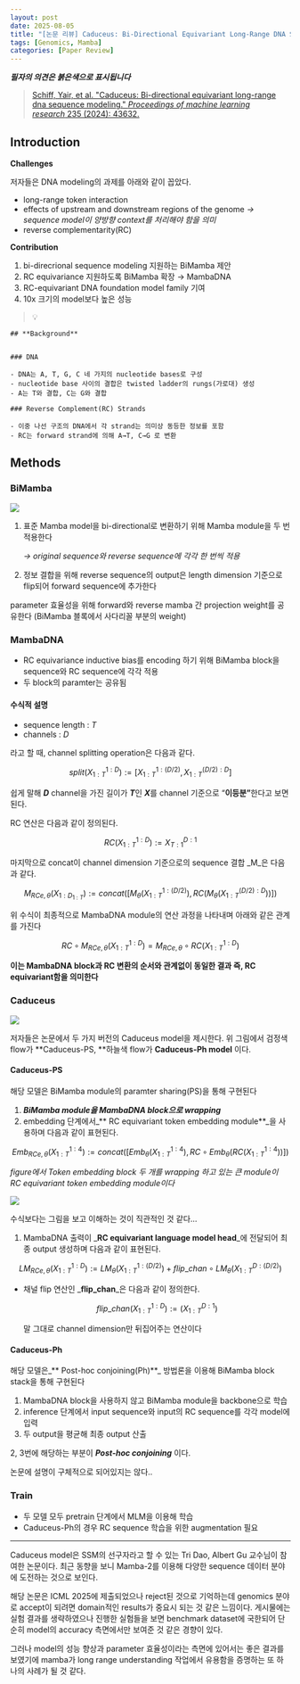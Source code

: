 ```yaml
---
layout: post
date: 2025-08-05
title: "[논문 리뷰] Caduceus: Bi-Directional Equivariant Long-Range DNA Sequence Modeling"
tags: [Genomics, Mamba]
categories: [Paper Review]
---
```


<span class="notion-red">_**필자의 의견은 붉은색으로 표시됩니다**_</span>


> [Schiff, Yair, et al. "Caduceus: Bi-directional equivariant long-range dna sequence modeling." ](https://pmc.ncbi.nlm.nih.gov/articles/PMC12189541/)[_Proceedings of machine learning research_](https://pmc.ncbi.nlm.nih.gov/articles/PMC12189541/)[ 235 (2024): 43632.](https://pmc.ncbi.nlm.nih.gov/articles/PMC12189541/)



## Introduction


**Challenges**


저자들은 DNA modeling의 과제를 아래와 같이 꼽았다.

- long-range token interaction
- effects of upstream and downstream regions of the genome 
_→ sequence model이 양방향 context를 처리해야 함을 의미_
- reverse complementarity(RC)

**Contribution**

1. bi-direcrional sequence modeling 지원하는 BiMamba 제안
1. RC equivariance 지원하도록 BiMamba 확장 → MambaDNA
1. RC-equivariant DNA foundation model family 기여
1. 10x 크기의 model보다 높은 성능

> 💡 


	## **Background**


	### DNA

	- DNA는 A, T, G, C 네 가지의 nucleotide bases로 구성
	- nucleotide base 사이의 결합은 twisted ladder의 rungs(가로대) 생성
	- A는 T와 결합, C는 G와 결합

	### Reverse Complement(RC) Strands

	- 이중 나선 구조의 DNA에서 각 strand는 의미상 동등한 정보를 포함
	- RC는 forward strand에 의해 A→T, C→G 로 변환


## Methods



### BiMamba


![](https://prod-files-secure.s3.us-west-2.amazonaws.com/542b861c-36a8-4051-84e5-8804b6728dba/2c247d59-7815-4980-99f0-8f0d21f445a7/image.png?X-Amz-Algorithm=AWS4-HMAC-SHA256&X-Amz-Content-Sha256=UNSIGNED-PAYLOAD&X-Amz-Credential=ASIAZI2LB4666AFMSG5E%2F20250910%2Fus-west-2%2Fs3%2Faws4_request&X-Amz-Date=20250910T070039Z&X-Amz-Expires=3600&X-Amz-Security-Token=IQoJb3JpZ2luX2VjEH8aCXVzLXdlc3QtMiJIMEYCIQDjpVeggYmj5wXe3dKNlJJlFjo7Jr%2BQZZk4EBpcgkkmTAIhAL4VY6EBe9%2BHsarpAJlOVTNwHZOymgV3gRA9eFv647nnKogECOj%2F%2F%2F%2F%2F%2F%2F%2F%2F%2FwEQABoMNjM3NDIzMTgzODA1IgzM0I9NFE8heulvT84q3AMYy1xlo%2BtvLVITO9OCoUA54oHh0KJRjS1hQi9IHhLv6UsdkuWhxOppOrKcUJYpu%2Bap%2FkcU4zZ55EF7A4qsup0JUdNYJbOKv%2BPGTLWMVUIrI8ZFI79agJSdDakD4LrselEWbtbkg0vIWp4h4rCoUma3h6CwUxazXFCZUXjm43R9ilXle9k7rLnBGEDfD8%2F32Llp53ha2O%2FhFQxTd%2BNgUcKv8ZjKSP3%2FTW4H3uLpIEH2UwcYNfCuXSQkBlfAEaDunkFKqZw3TTJ5ZlAfU8uDcgILp87b2bq2NbCPMf1U5IIYVqbcsnND1mpeWp1xkJ%2B8ESX07q1TzC9h7pEATcqDvIhqYPtp%2BF%2BoeIXzZ4mIWq828culcy4bWATkPfMZYubZSlraEWWBQLiRm9s9zF3D8xYFd6RUNMFMk0uEhx%2Byga27WplQ1Br3l60os%2B7K5CseDtbdxLS550PQjKeKA1yH5aDoJJPhsIlayotLmnyha%2BwKXfuw3WjU7lWAN6gc1AYeSm7z4bwlw5B9SkRqmXn%2B2RUlBhoJfp5bmWB5KpNIdJjEy41EHq0wGQvKUxH1Fkgf0BbZcE2NXNhLgQa3WVmTAMEkXrrXirLZ4SMALB6E1jQg492giapv0c%2F%2FbsCPNjD7vYTGBjqkAa%2BKgCegaFHgYr5enELQNynApJsLhAgxoPMRd5veNamCnWO53cj7zfNwt%2FET3t9mwa7LxqNbLigiudDIBGwRdx4aoiMxahE%2BPFXwoTJs1T5sqWqVLxgNW9ZYHghCjKJH1FHuIeD2LWYqvNKDDQEbMIAYdn4LiE8EeWrD76SJJ4cyLi7dNal2k9uweCXtPIowmZ7CbZZZSJCWwP57%2F0%2BTgOuXuhg2&X-Amz-Signature=e3cf35f43b19ecfe03e0dd41f3a7a86b0bfab734c7b4450b99cebf1f6290aa01&X-Amz-SignedHeaders=host&x-amz-checksum-mode=ENABLED&x-id=GetObject)

1. 표준 Mamba model을 bi-directional로 변환하기 위해 Mamba module을 두 번 적용한다

	_→ original sequence와 reverse sequence에 각각 한 번씩 적용_

1. 정보 결합을 위해 reverse sequence의 output은 length dimension 기준으로 flip되어 forward sequence에 추가한다

parameter 효율성을 위해 forward와 reverse mamba 간 projection weight를 공유한다 (BiMamba 블록에서 사다리꼴 부분의 weight)



### MambaDNA

- RC equivariance inductive bias를 encoding 하기 위해 BiMamba block을 sequence와 RC sequence에 각각 적용
- 두 block의 paramter는 공유됨


#### 수식적 설명

- sequence length : _T_
- channels : _D_

라고 할 때,  channel splitting operation은 다음과 같다.


$$
split(X^{1:D}_{1:T}):=[X^{1:(D/2)}_{1:T},X^{(D/2):D}_{1:T}]
$$


<span class="notion-red">쉽게 말해 </span><span class="notion-red">_**D**_</span><span class="notion-red"> channel을 가진 길이가 </span><span class="notion-red">_**T**_</span><span class="notion-red">인 </span><span class="notion-red">_**X**_</span><span class="notion-red">를 channel 기준으로 “</span><span class="notion-red">**이등분”**</span><span class="notion-red">한다고 보면 된다.</span>


RC 연산은 다음과 같이 정의된다.


$$
RC(X^{1:D}_{1:T}):=X^{D:1}_{T:1}
$$


마지막으로 concat이 channel dimension 기준으로의 sequence 결합 _M_은 다음과 같다.


$$
M_{RCe,\theta}(X_{1:D_{1:T}}):=concat([M_{\theta}(X^{1:(D/2)}_{1:T}),RC(M_{\theta}(X^{(D/2):D}_{1:T}))])
$$


위 수식이 최종적으로 MambaDNA module의 연산 과정을 나타내며 아래와 같은 관계를 가진다


$$
RC\circ M_{RCe,\theta}(X^{1:D}_{1:T}) = M_{RCe,\theta} \circ RC(X^{1:D}_{1:T})
$$


**이는 MambaDNA block과 RC 변환의 순서와 관계없이 동일한 결과 즉, RC equivariant함을 의미한다**



### Caduceus


![](https://prod-files-secure.s3.us-west-2.amazonaws.com/542b861c-36a8-4051-84e5-8804b6728dba/f94a60d7-8145-473b-aef9-7c68d3ec604a/image.png?X-Amz-Algorithm=AWS4-HMAC-SHA256&X-Amz-Content-Sha256=UNSIGNED-PAYLOAD&X-Amz-Credential=ASIAZI2LB4666AFMSG5E%2F20250910%2Fus-west-2%2Fs3%2Faws4_request&X-Amz-Date=20250910T070039Z&X-Amz-Expires=3600&X-Amz-Security-Token=IQoJb3JpZ2luX2VjEH8aCXVzLXdlc3QtMiJIMEYCIQDjpVeggYmj5wXe3dKNlJJlFjo7Jr%2BQZZk4EBpcgkkmTAIhAL4VY6EBe9%2BHsarpAJlOVTNwHZOymgV3gRA9eFv647nnKogECOj%2F%2F%2F%2F%2F%2F%2F%2F%2F%2FwEQABoMNjM3NDIzMTgzODA1IgzM0I9NFE8heulvT84q3AMYy1xlo%2BtvLVITO9OCoUA54oHh0KJRjS1hQi9IHhLv6UsdkuWhxOppOrKcUJYpu%2Bap%2FkcU4zZ55EF7A4qsup0JUdNYJbOKv%2BPGTLWMVUIrI8ZFI79agJSdDakD4LrselEWbtbkg0vIWp4h4rCoUma3h6CwUxazXFCZUXjm43R9ilXle9k7rLnBGEDfD8%2F32Llp53ha2O%2FhFQxTd%2BNgUcKv8ZjKSP3%2FTW4H3uLpIEH2UwcYNfCuXSQkBlfAEaDunkFKqZw3TTJ5ZlAfU8uDcgILp87b2bq2NbCPMf1U5IIYVqbcsnND1mpeWp1xkJ%2B8ESX07q1TzC9h7pEATcqDvIhqYPtp%2BF%2BoeIXzZ4mIWq828culcy4bWATkPfMZYubZSlraEWWBQLiRm9s9zF3D8xYFd6RUNMFMk0uEhx%2Byga27WplQ1Br3l60os%2B7K5CseDtbdxLS550PQjKeKA1yH5aDoJJPhsIlayotLmnyha%2BwKXfuw3WjU7lWAN6gc1AYeSm7z4bwlw5B9SkRqmXn%2B2RUlBhoJfp5bmWB5KpNIdJjEy41EHq0wGQvKUxH1Fkgf0BbZcE2NXNhLgQa3WVmTAMEkXrrXirLZ4SMALB6E1jQg492giapv0c%2F%2FbsCPNjD7vYTGBjqkAa%2BKgCegaFHgYr5enELQNynApJsLhAgxoPMRd5veNamCnWO53cj7zfNwt%2FET3t9mwa7LxqNbLigiudDIBGwRdx4aoiMxahE%2BPFXwoTJs1T5sqWqVLxgNW9ZYHghCjKJH1FHuIeD2LWYqvNKDDQEbMIAYdn4LiE8EeWrD76SJJ4cyLi7dNal2k9uweCXtPIowmZ7CbZZZSJCWwP57%2F0%2BTgOuXuhg2&X-Amz-Signature=0ffc2c67459fd47da1b2bea7e6b90b61a6b868ee876913a530d61b804322d858&X-Amz-SignedHeaders=host&x-amz-checksum-mode=ENABLED&x-id=GetObject)


저자들은 논문에서 두 가지 버전의 Caduceus model을 제시한다. 위 그림에서 검정색 flow가 **Caduceus-PS, **하늘색 flow가 **Caduceus-Ph model** 이다.



#### Caduceus-PS


해당 모델은 BiMamba module의 paramter sharing(PS)을 통해 구현된다

1. _**BiMamba module을 MambaDNA block으로 wrapping**_
1. embedding 단계에서_** RC equivariant token embedding module**_을 사용하며 다음과 같이 표현된다.

$$
Emb_{RCe,\theta}(X^{1:4}_{1:T}):=concat([Emb_{\theta}(X^{1:4}_{1:T}),RC \circ Emb_{\theta}(RC(X^{1:4}_{1:T}))])
$$


_figure에서 Token embedding block 두 개를 wrapping 하고 있는 큰 module이 RC equivariant token embedding module이다_


![](https://prod-files-secure.s3.us-west-2.amazonaws.com/542b861c-36a8-4051-84e5-8804b6728dba/b175e4da-71eb-4e91-8c23-a06dabe673c9/image.png?X-Amz-Algorithm=AWS4-HMAC-SHA256&X-Amz-Content-Sha256=UNSIGNED-PAYLOAD&X-Amz-Credential=ASIAZI2LB4666AFMSG5E%2F20250910%2Fus-west-2%2Fs3%2Faws4_request&X-Amz-Date=20250910T070039Z&X-Amz-Expires=3600&X-Amz-Security-Token=IQoJb3JpZ2luX2VjEH8aCXVzLXdlc3QtMiJIMEYCIQDjpVeggYmj5wXe3dKNlJJlFjo7Jr%2BQZZk4EBpcgkkmTAIhAL4VY6EBe9%2BHsarpAJlOVTNwHZOymgV3gRA9eFv647nnKogECOj%2F%2F%2F%2F%2F%2F%2F%2F%2F%2FwEQABoMNjM3NDIzMTgzODA1IgzM0I9NFE8heulvT84q3AMYy1xlo%2BtvLVITO9OCoUA54oHh0KJRjS1hQi9IHhLv6UsdkuWhxOppOrKcUJYpu%2Bap%2FkcU4zZ55EF7A4qsup0JUdNYJbOKv%2BPGTLWMVUIrI8ZFI79agJSdDakD4LrselEWbtbkg0vIWp4h4rCoUma3h6CwUxazXFCZUXjm43R9ilXle9k7rLnBGEDfD8%2F32Llp53ha2O%2FhFQxTd%2BNgUcKv8ZjKSP3%2FTW4H3uLpIEH2UwcYNfCuXSQkBlfAEaDunkFKqZw3TTJ5ZlAfU8uDcgILp87b2bq2NbCPMf1U5IIYVqbcsnND1mpeWp1xkJ%2B8ESX07q1TzC9h7pEATcqDvIhqYPtp%2BF%2BoeIXzZ4mIWq828culcy4bWATkPfMZYubZSlraEWWBQLiRm9s9zF3D8xYFd6RUNMFMk0uEhx%2Byga27WplQ1Br3l60os%2B7K5CseDtbdxLS550PQjKeKA1yH5aDoJJPhsIlayotLmnyha%2BwKXfuw3WjU7lWAN6gc1AYeSm7z4bwlw5B9SkRqmXn%2B2RUlBhoJfp5bmWB5KpNIdJjEy41EHq0wGQvKUxH1Fkgf0BbZcE2NXNhLgQa3WVmTAMEkXrrXirLZ4SMALB6E1jQg492giapv0c%2F%2FbsCPNjD7vYTGBjqkAa%2BKgCegaFHgYr5enELQNynApJsLhAgxoPMRd5veNamCnWO53cj7zfNwt%2FET3t9mwa7LxqNbLigiudDIBGwRdx4aoiMxahE%2BPFXwoTJs1T5sqWqVLxgNW9ZYHghCjKJH1FHuIeD2LWYqvNKDDQEbMIAYdn4LiE8EeWrD76SJJ4cyLi7dNal2k9uweCXtPIowmZ7CbZZZSJCWwP57%2F0%2BTgOuXuhg2&X-Amz-Signature=8feb5f31be4ac4c415f92dc0da5c3c6f3f955ec26b3440f72090200f7879e51e&X-Amz-SignedHeaders=host&x-amz-checksum-mode=ENABLED&x-id=GetObject)


<span class="notion-red">수식보다는 그림을 보고 이해하는 것이 직관적인 것 같다…</span>

1. MambaDNA 출력이 _**RC equivariant language model head**_에 전달되어 최종 output 생성하며 다음과 같이 표현된다.

$$
LM_{RCe,\theta}(X^{1:D}_{1:T}):= LM_{\theta}(X^{1:(D/2)}_{1:T})+flip\_chan\circ LM_{\theta}(X^{D:(D/2)}_{1:T})
$$

- 채널 flip 연산인 _**flip\_chan**_은 다음과 같이 정의한다.

	$$
	flip\_chan(X^{1:D}_{1:T}):=(X^{D:1}_{1:T})
	$$


	말 그대로 channel dimension만 뒤집어주는 연산이다



#### Caduceus-Ph


해당 모델은_** Post-hoc conjoining(Ph)**_ 방법론을 이용해 BiMamba block stack을 통해 구현된다

1. MambaDNA block을 사용하지 않고 BiMamba module을 backbone으로 학습
1. inference 단계에서 input sequence와 input의 RC sequence를 각각 model에 입력
1. 두 output을 평균해 최종 output 산출

2, 3번에 해당하는 부분이 _**Post-hoc conjoining**_ 이다.


<span class="notion-red">논문에 설명이 구체적으로 되어있지는 않다..</span>



### Train

- 두 모델 모두 pretrain 단계에서 MLM을 이용해 학습
- Caduceus-Ph의 경우 RC sequence 학습을 위한 augmentation 필요

---


<span class="notion-red">Caduceus model은 SSM의 선구자라고 할 수 있는 Tri Dao, Albert Gu 교수님이 참여한 논문이다. 최근 동향을 보니 Mamba-2를 이용해 다양한 sequence 데이터 분야에 도전하는 것으로 보인다.</span>


<span class="notion-red">해당 논문은 ICML 2025에 제출되었으나 reject된 것으로 기억하는데 genomics 분야로 accept이 되려면 domain적인 results가 중요시 되는 것 같은 느낌이다. 게시물에는 실험 결과를 생략하였으나 진행한 실험들을 보면 benchmark dataset에 국한되어 단순히 model의 accuracy 측면에서만 보여준 것 같은 경향이 있다.</span>


<span class="notion-red">그러나 model의 성능 향상과 parameter 효율성이라는 측면에 있어서는 좋은 결과를 보였기에 mamba가 long range understanding 작업에서 유용함을 증명하는 또 하나의 사례가 될 것 같다.</span>

